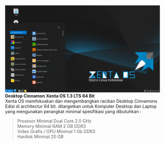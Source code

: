 ![Screenshot](https://raw.githubusercontent.com/xentaos/perilisan/master/screenshot/amd64/Screenshot_2017-12-24_06-36-12.png)  
**Desktop Cinnamon Xenta OS 1.3 LTS 64 Bit**  
Xenta OS memfokuskan dan mengembangkan racikan Desktop Cinnamons Edisi di architectur 64 bit. ditargetkan untuk Komputer Desktop dan Laptop yang mengunakan perangkat minimal spesifikasi yang dibutuhkan :
> Prosesor Minimal Dual Core 2.0 GHz  
> Memory Minimal RAM 2 GB DDR3  
> Video Grafis / GPU Minimal 1 Gb DDR3  
> Hardisk Minimal 20 GB
